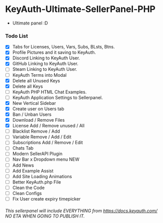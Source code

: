 # KeyAuth-Ultimate-SellerPanel-PHP
- Ultimate panel :D

### Todo List
- [x] Tabs for Licenses, Users, Vars, Subs, BLsts, Btns.
- [x] Profile Pictures and it saving to KeyAuth.
- [x] Discord Linking to KeyAuth User.
- [x] GitHub Linking to KeyAuth User.
- [ ] Steam Linking to KeyAuth User.
- [ ] KeyAuth Terms into Modal
- [x] Delete all Unused Keys
- [x] Delete all Keys
- [ ] KeyAuth PHP HTML Chat Examples.
- [ ] KeyAuth Application Settings to Sellerpanel.
- [x] New Vertical Sidebar
- [x] Create user on Users tab
- [x] Ban / Unban Users
- [x] Download / Remove Files
- [x] License Add / Remove unused / All
- [ ] Blacklist Remove / Add
- [ ] Variable Remove / Add / Edit
- [ ] Subscriptions Add / Remove / Edit
- [ ] Chats Tab
- [ ] Modern SellerAPI Plugin
- [ ] Nav Bar x Dropdown menu NEW
- [ ] Add News
- [ ] Add Example Assist
- [ ] Add Site Loading Animations
- [ ] Better KeyAuth.php File
- [ ] Clean the Code
- [ ] Clean Configs
- [ ] Fix User create expiry timepicker

###### This sellerpanel will include EVERYTHING from https://docs.keyauth.com/ NO ETA WHEN GOING TO PUBLISH IT.
